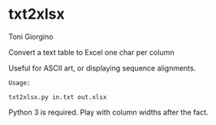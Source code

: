 # txt2xlsx

Toni Giorgino

Convert a text table to Excel one char per column

Useful for ASCII art, or displaying sequence alignments.

```
Usage:

txt2xlsx.py in.txt out.xlsx
```

Python 3 is required. Play with column widths after the fact.
